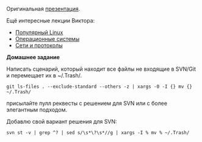 Оригинальная [презентация](https://mail.yandex.ru/disk/public/?hash=pcx9FvQ88XZe3XA6k%2BwNI1P8A6jWU7CYbsHJZ7vsF%2B4%3D).

Ещё интересные лекции Виктора:

- [Популярный Linux](http://events.yandex.ru/talks/105/)
- [Операционные системы](http://events.yandex.ru/talks/94/)
- [Сети и протоколы](http://events.yandex.ru/talks/99/)

**Домашнее задание**

Написать сценарий, который находит все файлы не входящие в SVN/Git и перемещает их в ~/.Trash/.

    git ls-files . --exclude-standard --others -z | xargs -0 -I {} mv {} ~/.Trash/

присылайте пулл реквесты с решением для SVN или с более элегантным подходом.

Добавлю свой вариант решения для SVN:

	svn st -v | grep ^? | sed s/\s*\?\s*//g | xargs -I % mv % ~/.Trash/